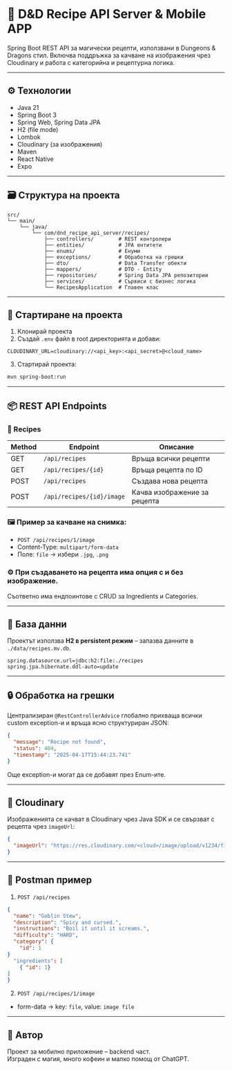 # 🧙 D&D Recipe API Server & Mobile APP

Spring Boot REST API за магически рецепти, използвани в Dungeons & Dragons стил. Включва поддръжка за качване на изображения чрез Cloudinary и работа с категорийна и рецептурна логика.

---

## ⚙️ Технологии

- Java 21
- Spring Boot 3
- Spring Web, Spring Data JPA
- H2 (file mode)
- Lombok
- Cloudinary (за изображения)
- Maven
- React Native
- Expo

---

## 🗃️ Структура на проекта

```
src/
└── main/
    └── java/
        └── com/dnd_recipe_api_server/recipes/
            ├── controllers/        # REST контролери
            ├── entities/           # JPA ентитети
            ├── enums/              # Енуми
            ├── exceptions/         # Обработка на грешки
            ├── dto/                # Data Transfer обекти
            ├── mappers/            # DTO - Entity
            ├── repositories/       # Spring Data JPA репозитории
            ├── services/           # Сървиси с бизнес логика
            └── RecipesApplication  # Главен клас
```

---

## 🚀 Стартиране на проекта

1. Клонирай проекта
2. Създай `.env` файл в root директорията и добави:

```env
CLOUDINARY_URL=cloudinary://<api_key>:<api_secret>@<cloud_name>
```

3. Стартирай проекта:
```bash
mvn spring-boot:run
```

---

## 📦 REST API Endpoints

### 📄 Recipes

| Method | Endpoint                 | Описание                        |
|--------|--------------------------|---------------------------------|
| GET    | `/api/recipes`           | Връща всички рецепти            |
| GET    | `/api/recipes/{id}`      | Връща рецепта по ID             |
| POST   | `/api/recipes`           | Създава нова рецепта            |
| POST   | `/api/recipes/{id}/image`| Качва изображение за рецепта    |

### 🖼 Пример за качване на снимка:
- `POST /api/recipes/1/image`
- Content-Type: `multipart/form-data`
- Поле: `file` → избери `.jpg`, `.png`

### ⚙️ При създаването на рецепта има опция с и без изображение.

Съответно има ендпоинтове с CRUD за Ingredients и Categories.

---

## 💾 База данни

Проектът използва **H2 в persistent режим** – запазва данните в `./data/recipes.mv.db`.

```properties
spring.datasource.url=jdbc:h2:file:./recipes
spring.jpa.hibernate.ddl-auto=update
```

---

## 🔒 Обработка на грешки

Централизиран `@RestControllerAdvice` глобално прихваща всички custom exception-и и връща ясно структуриран JSON:

```json
{
  "message": "Recipe not found",
  "status": 404,
  "timestamp": "2025-04-17T15:44:23.741"
}
```

Още exception-и могат да се добавят през Enum-ите.

---

## 📸 Cloudinary

Изображенията се качват в Cloudinary чрез Java SDK и се свързват с рецепта чрез `imageUrl`:

```json
{
  "imageUrl": "https://res.cloudinary.com/<cloud>/image/upload/v1234/filename.jpg"
}
```

---

## 🧪 Postman пример

1. `POST /api/recipes`
```json
{
  "name": "Goblin Stew",
  "description": "Spicy and cursed.",
  "instructions": "Boil it until it screams.",
  "difficulty": "HARD",
  "category": {
    "id": 1
}
  "ingredients": [
    { "id": 1}
]
}
```

2. `POST /api/recipes/1/image`
- form-data → key: `file`, value: `image file`

---

## 🐉 Автор

Проект за мобилно приложение – backend част.  
Изграден с магия, много кофеин и малко помощ от ChatGPT.
